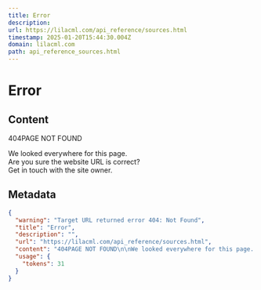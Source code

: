 ```yaml
---
title: Error
description: 
url: https://lilacml.com/api_reference/sources.html
timestamp: 2025-01-20T15:44:30.004Z
domain: lilacml.com
path: api_reference_sources.html
---
```


# Error



## Content

404PAGE NOT FOUND

We looked everywhere for this page.  
Are you sure the website URL is correct?  
Get in touch with the site owner.

## Metadata

```json
{
  "warning": "Target URL returned error 404: Not Found",
  "title": "Error",
  "description": "",
  "url": "https://lilacml.com/api_reference/sources.html",
  "content": "404PAGE NOT FOUND\n\nWe looked everywhere for this page.  \nAre you sure the website URL is correct?  \nGet in touch with the site owner.",
  "usage": {
    "tokens": 31
  }
}
```

